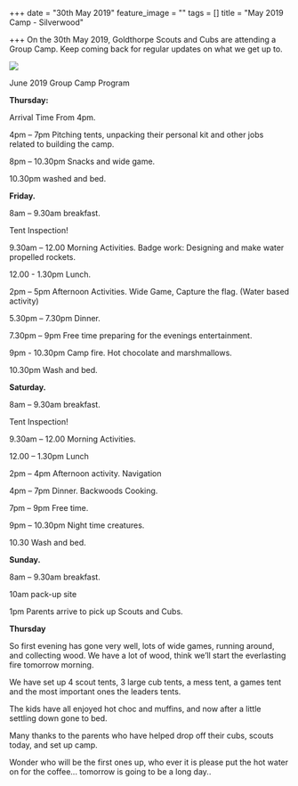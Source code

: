 +++
date = "30th May 2019"
feature_image = ""
tags = []
title = "May 2019 Camp - Silverwood"

+++
On the 30th May 2019, Goldthorpe Scouts and Cubs are attending a Group Camp.  Keep coming back for regular updates on what we get up to.

![](http://www.silverwoodcamp.org.uk/files/stacks-image-dbc0253-598x224.jpg)

June 2019 Group Camp Program

**Thursday:**

Arrival Time From 4pm.

4pm – 7pm Pitching tents, unpacking their personal kit and other jobs related to building the camp.

8pm – 10.30pm Snacks and wide game.

10\.30pm washed and bed.

**Friday.**

8am – 9.30am breakfast.

Tent Inspection!

9\.30am – 12.00 Morning Activities. Badge work: Designing and make water propelled rockets.

12\.00 - 1.30pm Lunch.

2pm – 5pm Afternoon Activities. Wide Game, Capture the flag. (Water based activity)

5\.30pm – 7.30pm Dinner.

7\.30pm – 9pm Free time preparing for the evenings entertainment.

9pm - 10.30pm Camp fire. Hot chocolate and marshmallows.

10\.30pm Wash and bed.

**Saturday.**

8am – 9.30am breakfast.

Tent Inspection!

9\.30am – 12.00 Morning Activities.

12\.00 – 1.30pm Lunch

2pm – 4pm Afternoon activity. Navigation

4pm – 7pm Dinner. Backwoods Cooking.

7pm – 9pm Free time.

9pm – 10.30pm Night time creatures.

10\.30 Wash and bed.

**Sunday.**

8am – 9.30am breakfast.

10am pack-up site

1pm Parents arrive to pick up Scouts and Cubs.

**Thursday**

So first evening has gone very well, lots of wide games, running around, and collecting wood.  We have a lot of wood, think we’ll start the everlasting fire tomorrow morning. 

We have set up 4 scout tents, 3 large cub tents, a mess tent, a games tent and the most important ones the leaders tents.  

The kids have all enjoyed hot choc and muffins, and now after a little settling down gone to bed. 

Many thanks to the parents who have helped drop off their cubs, scouts today, and set up camp. 

Wonder who will be the first ones up, who ever it is please put the hot water on for the coffee... tomorrow is going to be a long day..